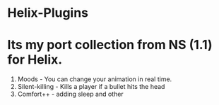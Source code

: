 # Helix-Plugins
# Its my port collection from NS (1.1) for Helix. 

1. Moods - You can change your animation in real time. 
2. Silent-killing - Kills a player if a bullet hits the head
3. Comfort++ - adding sleep and other 
